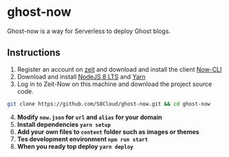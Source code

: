 # ghost-now
Ghost-now is a way for Serverless to deploy Ghost blogs.
## Instructions
1. Register an account on [zeit](https://zeit.co/dashboard) and download and install the client [Now-CLI](https://zeit.co/download) 
2. Download and install [NodeJS 8 LTS](https://nodejs.org/zh-cn/download/) and [Yarn](https://yarnpkg.com/lang/zh-hans/docs/install/)
3. Log in to Zeit-Now on this machine and download the project source code.
```bash
git clone https://github.com/S8Cloud/ghost-now.git && cd ghost-now
```
4. **Modify `now.json` for `url` and `alias` for your domain**
5. **Install dependencies `yarn setup`**
6. **Add your own files to `content` folder such as images or themes**
7. **Tes development environment `npm run start`**
8. **When you ready top deploy `yarn deploy`**
